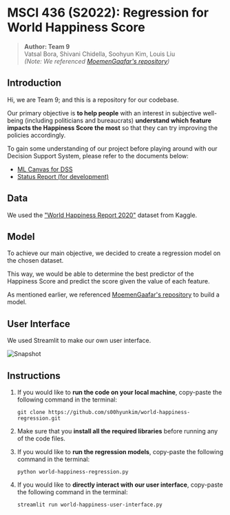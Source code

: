 # MSCI 436 (S2022): Regression for World Happiness Score

> **Author: Team 9**  
> Vatsal Bora, Shivani Chidella, Soohyun Kim, Louis Liu  
> *(Note: We referenced [MoemenGaafar's repository](https://github.com/MoemenGaafar/World-Happiness-Machine-Learning/blob/main/Project_Notebook.ipynb))*

## Introduction

Hi, we are Team 9; and this is a repository for our codebase.  

Our primary objective is **to help people** with an interest in subjective well-being (including politicians and bureaucrats) **understand which feature impacts the Happiness Score the most** so that they can try improving the policies accordingly.  

To gain some understanding of our project before playing around with our Decision Support System, please refer to the documents below:  
* [ML Canvas for DSS](https://docs.google.com/document/d/1u4ShCuBDY856Qx5RbafQVW9qb2eHTPUJ/edit?usp=sharing&ouid=104657686272436864334&rtpof=true&sd=true)  
* [Status Report (for development)](https://docs.google.com/document/d/1HikO9uLtq5pj5dgth8HtPZjJlEASzyajwIKiX_4ZXDM/edit?usp=sharing)

## Data

We used the ["World Happiness Report 2020"](https://www.kaggle.com/datasets/londeen/world-happiness-report-2020) dataset from Kaggle.

## Model

To achieve our main objective, we decided to create a regression model on the chosen dataset.  

This way, we would be able to determine the best predictor of the Happiness Score and predict the score given the value of each feature.  

As mentioned earlier, we referenced [MoemenGaafar's repository](https://github.com/MoemenGaafar/World-Happiness-Machine-Learning/blob/main/Project_Notebook.ipynb) to build a model.

## User Interface

We used Streamlit to make our own user interface.  

![Snapshot](./UI%20Images/snapshot-of-user-interface.PNG)

## Instructions

1. If you would like to **run the code on your local machine**, copy-paste the following command in the terminal:

    ```
    git clone https://github.com/s00hyunkim/world-happiness-regression.git
    ```

2. Make sure that you **install all the required libraries** before running any of the code files.

3. If you would like to **run the regression models**, copy-paste the following command in the terminal:

    ```
    python world-happiness-regression.py
    ```

4. If you would like to **directly interact with our user interface**, copy-paste the following command in the terminal:

    ```
    streamlit run world-happiness-user-interface.py
    ```

